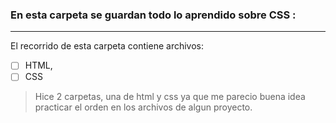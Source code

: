 ### En esta carpeta se guardan todo lo aprendido sobre CSS :
---
  El recorrido de esta carpeta contiene archivos:
 - [ ]  HTML,
 - [ ]  CSS

 >Hice 2 carpetas, una de html y css ya que me parecio buena idea practicar el orden
  en los archivos de algun proyecto.
